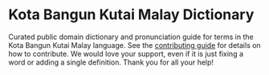 
# Kota Bangun Kutai Malay Dictionary

Curated public domain dictionary and pronunciation guide for terms in the Kota Bangun Kutai Malay language. See the [contributing guide](https://github.com/drumworkteam/term/blob/make/.github/contributing.md) for details on how to contribute. We would love your support, even if it is just fixing a word or adding a single definition. Thank you for all your help!